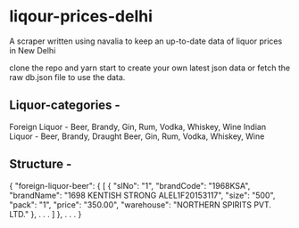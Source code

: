 # liqour-prices-delhi
A scraper written using navalia to keep an up-to-date data of liquor prices in New Delhi

clone the repo and yarn start to create your own latest json data
or
fetch the raw db.json file to use the data.

## Liquor-categories -
Foreign Liquor - Beer, Brandy, Gin, Rum, Vodka, Whiskey, Wine
Indian Liquor - Beer, Brandy, Draught Beer, Gin, Rum, Vodka, Whiskey, Wine 

## Structure -
{
	"foreign-liquor-beer": {
		[
			{
				"slNo": "1",
				"brandCode": "1968KSA",
				"brandName": "1698 KENTISH STRONG ALEL1F20153117",
				"size": "500",
				"pack": "1",
				"price": "350.00",
				"warehouse": "NORTHERN SPIRITS PVT. LTD."
			},
			.
			.
			.
		]
	},
	.
	.
	.
}
